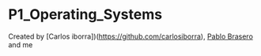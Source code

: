 # P1_Operating_Systems
Created by [Carlos iborra])(https://github.com/carlosiborra), [Pablo Brasero](https://github.com/Polinss3) and me
